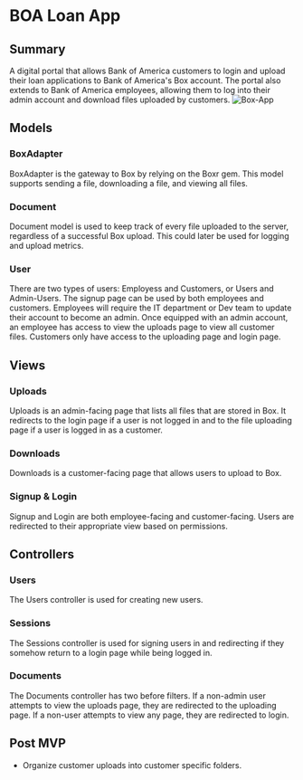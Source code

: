 # BOA Loan App

## Summary

A digital portal that allows Bank of America customers to login and
upload their loan applications to Bank of America's Box account. The portal
also extends to Bank of America employees, allowing them to log into their
admin account and download files uploaded by customers.
![Box-App](https://github.com/carmensea/loan_app/blob/master/upload_page.png)
## Models

### BoxAdapter

BoxAdapter is the gateway to Box by relying on the Boxr gem. This model
supports sending a file, downloading a file, and viewing all files.

### Document

Document model is used to keep track of every file uploaded to the server,
regardless of a successful Box upload.  This could later be used for logging and upload metrics.

### User

There are two types of users: Employess and Customers, or Users and Admin-Users.
The signup page can be used by both employees and customers. Employees will require
the IT department or Dev team to update their account to become an admin. Once equipped with an
admin account, an employee has access to view the uploads page to view all customer files.
Customers only have access to the uploading page and login page. 

## Views

### Uploads

Uploads is an admin-facing page that lists all files that are stored in Box.
It redirects to the login page if a user is not logged in and to the file uploading
page if a user is logged in as a customer.

### Downloads

Downloads is a customer-facing page that allows users to upload to Box.

### Signup & Login

Signup and Login are both employee-facing and customer-facing. Users are redirected
to their appropriate view based on permissions.

## Controllers

### Users

The Users controller is used for creating new users.

### Sessions

The Sessions controller is used for signing users in and redirecting
if they somehow return to a login page while being logged in.

### Documents

The Documents controller has two before filters. If a non-admin user
attempts to view the uploads page, they are redirected to the uploading
page. If a non-user attempts to view any page, they are redirected to login.

## Post MVP
 - Organize customer uploads into customer specific folders.
